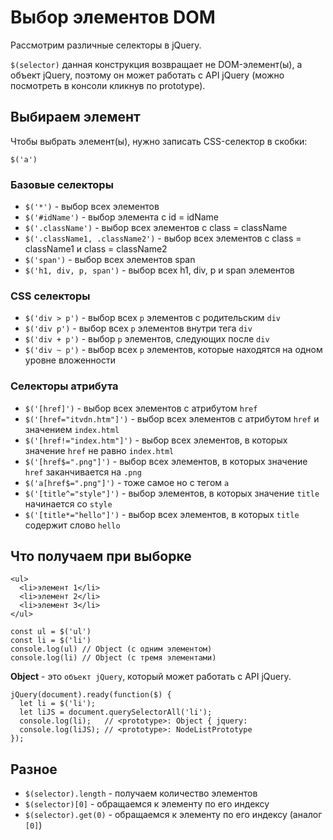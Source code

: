 # Выбор элементов DOM
Рассмотрим различные селекторы в jQuery.

`$(selector)` данная конструкция возвращает не DOM-элемент(ы), а объект jQuery, поэтому он может работать с API jQuery (можно посмотреть в консоли кликнув по prototype).

## Выбираем элемент
Чтобы выбрать элемент(ы), нужно записать CSS-селектор в скобки:

    $('a')

### Базовые селекторы
- `$('*')` - выбор всех элементов
- `$('#idName')` - выбор элемента с id = idName
- `$('.className')` - выбор всех элементов с class = className
- `$('.className1, .className2')` - выбор всех элементов с class = className1 и class = className2
- `$('span')` - выбор всех элементов span
- `$('h1, div, p, span')` - выбор всех h1, div, p и span элементов

### CSS селекторы
- `$('div > p')` - выбор всех `p` элементов с родительским `div`
- `$('div p')` - выбор всех `p` элементов внутри тега `div`
- `$('div + p')` - выбор `p` элементов, следующих после `div`
- `$('div ~ p')` - выбор всех `p` элементов, которые находятся на одном уровне вложенности

### Селекторы атрибута
- `$('[href]')` - выбор всех элементов с атрибутом `href`
- `$('[href="itvdn.htm"]')` - выбор всех элементов с атрибутом `href` и значением `index.html`
- `$('[href!="index.htm"]')` - выбор всех элементов, в которых значение `href` не равно `index.html`
- `$('[href$=".png"]')` - выбор всех элементов, в которых значение `href` заканчивается на `.png`
- `$('a[href$=".png"]')` - тоже самое но с тегом `a`
- `$('[title^="style"]')` - выбор элементов, в которых значение `title` начинается со `style`
- `$('[title*="hello"]')` - выбор всех элементов, в которых `title` coдержит слово `hello`

## Что получаем при выборке

    <ul>
      <li>элемент 1</li>
      <li>элемент 2</li>
      <li>элемент 3</li>
    </ul>

    const ul = $('ul')
    const li = $('li')
    console.log(ul) // Object (с одним элементом)
    console.log(li) // Object (с тремя элементами)

**Object** - это `объект jQuery`, который может работать с API jQuery.

    jQuery(document).ready(function($) {
      let li = $('li');
      let liJS = document.querySelectorAll('li');
      console.log(li);   // <prototype>: Object { jquery:
      console.log(liJS); // <prototype>: NodeListPrototype
    });

## Разное
- `$(selector).length` - получаем количество элементов
- `$(selector)[0]` - обращаемся к элементу по его индексу
- `$(selector).get(0)` - обращаемся к элементу по его индексу (аналог `[0]`)
